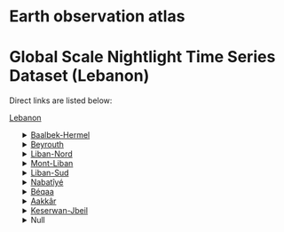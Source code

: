 # Earth observation atlas
 # Global Scale Nightlight Time Series Dataset (Lebanon)
Direct links are listed below:

<a href="https://eoatlas-nightlight.s3.amazonaws.com/eoatlas-monthly-nightlight-00105.csv">Lebanon</a>
<ul>
<details>
<summary><a href="https://eoatlas-nightlight.s3.amazonaws.com/eoatlas-monthly-nightlight-01830.csv">Baalbek-Hermel</a></summary>
<ul>
<ol>
<li><a href="https://eoatlas-nightlight.s3.amazonaws.com/eoatlas-monthly-nightlight-32087.csv">Hermel</a></li><li><a href="https://eoatlas-nightlight.s3.amazonaws.com/eoatlas-monthly-nightlight-32088.csv">Baalbek</a></li></ul>
</ol>
</details>
<details>
<summary><a href="https://eoatlas-nightlight.s3.amazonaws.com/eoatlas-monthly-nightlight-01831.csv">Beyrouth</a></summary>
<ul>
<ol>
<li><a href="https://eoatlas-nightlight.s3.amazonaws.com/eoatlas-monthly-nightlight-32076.csv">Beirut</a></li></ul>
</ol>
</details>
<details>
<summary><a href="https://eoatlas-nightlight.s3.amazonaws.com/eoatlas-monthly-nightlight-01832.csv">Liban-Nord</a></summary>
<ul>
<ol>
<li><a href="https://eoatlas-nightlight.s3.amazonaws.com/eoatlas-monthly-nightlight-32080.csv">Batroun</a></li><li><a href="https://eoatlas-nightlight.s3.amazonaws.com/eoatlas-monthly-nightlight-32081.csv">Koura</a></li><li><a href="https://eoatlas-nightlight.s3.amazonaws.com/eoatlas-monthly-nightlight-32082.csv">Tripoli</a></li><li><a href="https://eoatlas-nightlight.s3.amazonaws.com/eoatlas-monthly-nightlight-32083.csv">Bcharre</a></li><li><a href="https://eoatlas-nightlight.s3.amazonaws.com/eoatlas-monthly-nightlight-32084.csv">Zgharta</a></li><li><a href="https://eoatlas-nightlight.s3.amazonaws.com/eoatlas-monthly-nightlight-32085.csv">Minieh-Dinnieh</a></li></ul>
</ol>
</details>
<details>
<summary><a href="https://eoatlas-nightlight.s3.amazonaws.com/eoatlas-monthly-nightlight-01833.csv">Mont-Liban</a></summary>
<ul>
<ol>
<li><a href="https://eoatlas-nightlight.s3.amazonaws.com/eoatlas-monthly-nightlight-32073.csv">Chouf</a></li><li><a href="https://eoatlas-nightlight.s3.amazonaws.com/eoatlas-monthly-nightlight-32074.csv">Aley</a></li><li><a href="https://eoatlas-nightlight.s3.amazonaws.com/eoatlas-monthly-nightlight-32075.csv">Baabda</a></li><li><a href="https://eoatlas-nightlight.s3.amazonaws.com/eoatlas-monthly-nightlight-32077.csv">El Metn</a></li></ul>
</ol>
</details>
<details>
<summary><a href="https://eoatlas-nightlight.s3.amazonaws.com/eoatlas-monthly-nightlight-01834.csv">Liban-Sud</a></summary>
<ul>
<ol>
<li><a href="https://eoatlas-nightlight.s3.amazonaws.com/eoatlas-monthly-nightlight-32064.csv">Sour</a></li><li><a href="https://eoatlas-nightlight.s3.amazonaws.com/eoatlas-monthly-nightlight-32068.csv">Jezzine</a></li><li><a href="https://eoatlas-nightlight.s3.amazonaws.com/eoatlas-monthly-nightlight-32069.csv">Saida</a></li></ul>
</ol>
</details>
<details>
<summary><a href="https://eoatlas-nightlight.s3.amazonaws.com/eoatlas-monthly-nightlight-01835.csv">Nabatîyé</a></summary>
<ul>
<ol>
<li><a href="https://eoatlas-nightlight.s3.amazonaws.com/eoatlas-monthly-nightlight-32063.csv">Bent Jbail</a></li><li><a href="https://eoatlas-nightlight.s3.amazonaws.com/eoatlas-monthly-nightlight-32065.csv">Marjaayoun</a></li><li><a href="https://eoatlas-nightlight.s3.amazonaws.com/eoatlas-monthly-nightlight-32066.csv">Hasbaya</a></li><li><a href="https://eoatlas-nightlight.s3.amazonaws.com/eoatlas-monthly-nightlight-32067.csv">Nabatiye</a></li></ul>
</ol>
</details>
<details>
<summary><a href="https://eoatlas-nightlight.s3.amazonaws.com/eoatlas-monthly-nightlight-01836.csv">Béqaa</a></summary>
<ul>
<ol>
<li><a href="https://eoatlas-nightlight.s3.amazonaws.com/eoatlas-monthly-nightlight-32070.csv">Rachaya</a></li><li><a href="https://eoatlas-nightlight.s3.amazonaws.com/eoatlas-monthly-nightlight-32071.csv">West Bekaa</a></li><li><a href="https://eoatlas-nightlight.s3.amazonaws.com/eoatlas-monthly-nightlight-32072.csv">Zahle</a></li></ul>
</ol>
</details>
<details>
<summary><a href="https://eoatlas-nightlight.s3.amazonaws.com/eoatlas-monthly-nightlight-01837.csv">Aakkâr</a></summary>
<ul>
<ol>
</ul>
</ol>
</details>
<details>
<summary><a href="https://eoatlas-nightlight.s3.amazonaws.com/eoatlas-monthly-nightlight-01838.csv">Keserwan-Jbeil</a></summary>
<ul>
<ol>
<li><a href="https://eoatlas-nightlight.s3.amazonaws.com/eoatlas-monthly-nightlight-32078.csv">Kesrouan</a></li><li><a href="https://eoatlas-nightlight.s3.amazonaws.com/eoatlas-monthly-nightlight-32079.csv">Jbail</a></li></ul>
</ol>
</details>
<details>
<summary>Null</summary>
<ul>
<ol>
<li><a href="https://eoatlas-nightlight.s3.amazonaws.com/eoatlas-monthly-nightlight-32086.csv">Akkar</a></li></ul>
</ol>
</details>
